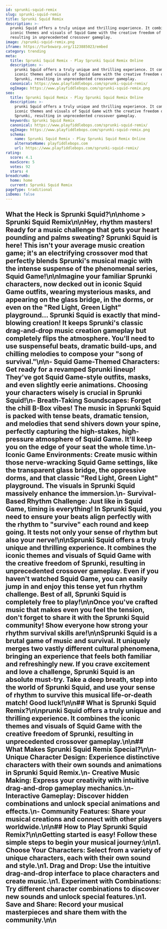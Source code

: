 ```yaml
---
id: sprunki-squid-remix
slug: sprunki-squid-remix
title: Sprunki Squid Remix
description: >-
  prunki Squid offers a truly unique and thrilling experience. It combines the
  iconic themes and visuals of Squid Game with the creative freedom of Sprunki,
  resulting in unprecedented crossover gameplay.
image: /sprunki-squid-remix.png
iframe: https://turbowarp.org/1123885023/embed
category: trending
meta:
  title: Sprunki Squid Remix - Play Sprunki Squid Remix Online
  description: >-
    prunki Squid offers a truly unique and thrilling experience. It combines the
    iconic themes and visuals of Squid Game with the creative freedom of
    Sprunki, resulting in unprecedented crossover gameplay.
  canonical: https://www.playfiddlebops.com/sprunki-squid-remix/
  ogImage: https://www.playfiddlebops.com/sprunki-squid-remix.png
seo:
  title: Sprunki Squid Remix - Play Sprunki Squid Remix Online
  description: >-
    prunki Squid offers a truly unique and thrilling experience. It combines the
    iconic themes and visuals of Squid Game with the creative freedom of
    Sprunki, resulting in unprecedented crossover gameplay.
  keywords: Sprunki Squid Remix
  canonical: https://www.playfiddlebops.com/sprunki-squid-remix/
  ogImage: https://www.playfiddlebops.com/sprunki-squid-remix.png
  schema:
    name: Sprunki Squid Remix - Play Sprunki Squid Remix Online
    alternateName: playfiddlebops.com
    url: https://www.playfiddlebops.com/sprunki-squid-remix/
rating:
  score: 4.1
  maxScore: 5
  votes: 92
  stars: 4
breadcrumb:
  home: home
  current: Sprunki Squid Remix
pageType: traditional
isDemo: false
---
```


## What the Heck is Sprunki Squid?\n\nhome > Sprunki Squid Remix\n\nHey, rhythm masters! Ready for a music challenge that gets your heart pounding and palms sweating? Sprunki Squid is here! This isn't your average music creation game; it's an electrifying crossover mod that perfectly blends Sprunki's musical magic with the intense suspense of the phenomenal series, Squid Game!\n\nImagine your familiar Sprunki characters, now decked out in iconic Squid Game outfits, wearing mysterious masks, and appearing on the glass bridge, in the dorms, or even on the "Red Light, Green Light" playground... Sprunki Squid is exactly that mind-blowing creation! It keeps Sprunki's classic drag-and-drop music creation gameplay but completely flips the atmosphere. You'll need to use suspenseful beats, dramatic build-ups, and chilling melodies to compose your "song of survival."\n\n- **Squid Game-Themed Characters**: Get ready for a revamped Sprunki lineup! They've got Squid Game-style outfits, masks, and even slightly eerie animations. Choosing your characters wisely is crucial in Sprunki Squid!\n- **Breath-Taking Soundscapes**: Forget the chill B-Box vibes! The music in Sprunki Squid is packed with tense beats, dramatic tension, and melodies that send shivers down your spine, perfectly capturing the high-stakes, high-pressure atmosphere of Squid Game. It'll keep you on the edge of your seat the whole time.\n- **Iconic Game Environments**: Create music within those nerve-wracking Squid Game settings, like the transparent glass bridge, the oppressive dorms, and that classic "Red Light, Green Light" playground. The visuals in Sprunki Squid massively enhance the immersion.\n- **Survival-Based Rhythm Challenge**: Just like in Squid Game, timing is everything! In Sprunki Squid, you need to ensure your beats align perfectly with the rhythm to "survive" each round and keep going. It tests not only your sense of rhythm but also your nerve!\n\nSprunki Squid offers a truly unique and thrilling experience. It combines the iconic themes and visuals of Squid Game with the creative freedom of Sprunki, resulting in unprecedented crossover gameplay. Even if you haven't watched Squid Game, you can easily jump in and enjoy this tense yet fun rhythm challenge. Best of all, Sprunki Squid is completely free to play!\n\nOnce you've crafted music that makes even you feel the tension, don't forget to share it with the Sprunki Squid community! Show everyone how strong your rhythm survival skills are!\n\nSprunki Squid is a brutal game of music and survival. It uniquely merges two vastly different cultural phenomena, bringing an experience that feels both familiar and refreshingly new. If you crave excitement and love a challenge, Sprunki Squid is an absolute must-try. Take a deep breath, step into the world of Sprunki Squid, and use your sense of rhythm to survive this musical life-or-death match! Good luck!\n\n## What is Sprunki Squid Remix?\n\nprunki Squid offers a truly unique and thrilling experience. It combines the iconic themes and visuals of Squid Game with the creative freedom of Sprunki, resulting in unprecedented crossover gameplay.\n\n## What Makes Sprunki Squid Remix Special?\n\n- **Unique Character Design**: Experience distinctive characters with their own sounds and animations in Sprunki Squid Remix.\n- **Creative Music Making**: Express your creativity with intuitive drag-and-drop gameplay mechanics.\n- **Interactive Gameplay**: Discover hidden combinations and unlock special animations and effects.\n- **Community Features**: Share your musical creations and connect with other players worldwide.\n\n## How to Play Sprunki Squid Remix?\n\nGetting started is easy! Follow these simple steps to begin your musical journey:\n\n1. **Choose Your Characters**: Select from a variety of unique characters, each with their own sound and style.\n1. **Drag and Drop**: Use the intuitive drag-and-drop interface to place characters and create music.\n1. **Experiment with Combinations**: Try different character combinations to discover new sounds and unlock special features.\n1. **Save and Share**: Record your musical masterpieces and share them with the community.\n\n
